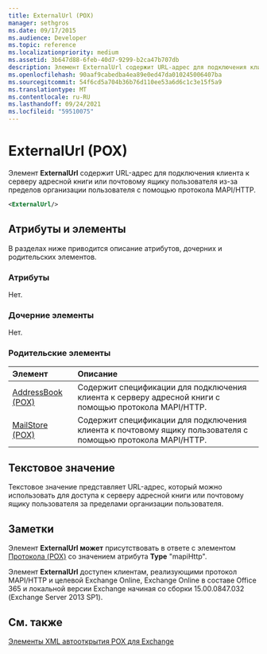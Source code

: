 ```yaml
---
title: ExternalUrl (POX)
manager: sethgros
ms.date: 09/17/2015
ms.audience: Developer
ms.topic: reference
ms.localizationpriority: medium
ms.assetid: 3b647d88-6feb-40d7-9299-b2ca47b707db
description: Элемент ExternalUrl содержит URL-адрес для подключения клиента к серверу адресной книги или почтовому ящику пользователя из-за пределов организации пользователя с помощью протокола MAPI/HTTP.
ms.openlocfilehash: 90aaf9cabedba4ea89e0ed47da010245006407ba
ms.sourcegitcommit: 54f6cd5a704b36b76d110ee53a6d6c1c3e15f5a9
ms.translationtype: MT
ms.contentlocale: ru-RU
ms.lasthandoff: 09/24/2021
ms.locfileid: "59510075"
---
```

# <a name="externalurl-pox"></a>ExternalUrl (POX)

Элемент **ExternalUrl** содержит URL-адрес для подключения клиента к серверу адресной книги или почтовому ящику пользователя из-за пределов организации пользователя с помощью протокола MAPI/HTTP. 
  
```XML
<ExternalUrl/>
```

## <a name="attributes-and-elements"></a>Атрибуты и элементы

В разделах ниже приводится описание атрибутов, дочерних и родительских элементов.
  
### <a name="attributes"></a>Атрибуты

Нет.
  
### <a name="child-elements"></a>Дочерние элементы

Нет.
  
### <a name="parent-elements"></a>Родительские элементы

|**Элемент**|**Описание**|
|:-----|:-----|
|[AddressBook (POX)](addressbook-pox.md) <br/> |Содержит спецификации для подключения клиента к серверу адресной книги с помощью протокола MAPI/HTTP.  <br/> |
|[MailStore (POX)](mailstore-pox.md) <br/> |Содержит спецификации для подключения клиента к почтовому ящику пользователя с помощью протокола MAPI/HTTP.  <br/> |
   
## <a name="text-value"></a>Текстовое значение

Текстовое значение представляет URL-адрес, который можно использовать для доступа к серверу адресной книги или почтовому ящику пользователя за пределами организации пользователя.
  
## <a name="remarks"></a>Заметки

Элемент **ExternalUrl может** присутствовать в ответе с элементом [Протокола (POX)](protocol-pox.md) со значением атрибута **Type** "mapiHttp". 
  
Элемент **ExternalUrl** доступен клиентам, реализующими протокол MAPI/HTTP и целевой Exchange Online, Exchange Online в составе Office 365 и локальной версии Exchange начиная со сборки 15.00.0847.032 (Exchange Server 2013 SP1). 
  
## <a name="see-also"></a>См. также



[Элементы XML автооткрытия POX для Exchange](pox-autodiscover-xml-elements-for-exchange.md)

